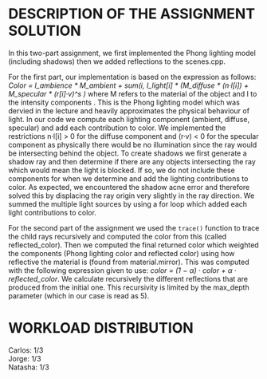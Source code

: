 DESCRIPTION OF THE ASSIGNMENT SOLUTION
==========
In this two-part assignment, we first implemented the Phong lighting model (including shadows) then we added reflections to the scenes.cpp.   

For the first part, our implementation is based on the expression as follows: 
*Color = I_ambience * M_ambient + sum(i, I_light[i] * (M_diffuse * (n·l[i]) + M_specular * (r[i]·v)^s )*
where M refers to the material of the object and I to the intensity components . This is the Phong lighting model which was dervied in the lecture and heavily approximates the physical behaviour of light.
In our code we compute each lighting component (ambient, diffuse, specular) and add each contribution to color. We implemented the restrictions n·l[i] > 0 for the diffuse component and (r·v) < 0 for the specular component as physically there would be no illumination since the ray would be intersecting behind the object. 
To create shadows we first generate a shadow ray and then determine if there are any objects intersecting the ray which would mean the light is blocked. If so, we do not include these components for when we determine and add the lighting contributions to color. As expected, we encountered the shadow acne error and therefore solved this by displacing the ray origin very slightly in the ray direction.
We summed the multiple light sources by using a for loop which added each light contributions to color. 

For the second part of the assignment we used the `trace()` function to trace the child rays recursively and computed the color from this (called reflected_color). Then we computed the final returned color which weighted the components (Phong lighting color and reflected color) using how reflective the material is (found from material.mirror). This was computed with the following expression given to use:
*color = (1 − α) · color + α · reflected_color*. 
We calculate recursively the different reflections that are produced from the initial one. This recursivity is limited by the max_depth parameter (which in our case is read as 5).

WORKLOAD DISTRIBUTION
==========
Carlos: 1/3  
Jorge: 1/3  
Natasha: 1/3  
